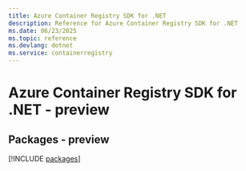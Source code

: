 ```yaml
---
title: Azure Container Registry SDK for .NET
description: Reference for Azure Container Registry SDK for .NET
ms.date: 06/23/2025
ms.topic: reference
ms.devlang: dotnet
ms.service: containerregistry
---
```

# Azure Container Registry SDK for .NET - preview
## Packages - preview
[!INCLUDE [packages](container-registry-index.md)]